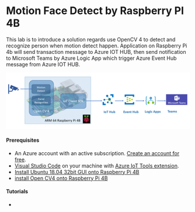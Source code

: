 # Motion Face Detect by Raspberry PI 4B

This lab is to introduce a solution regards use OpenCV 4 to detect and recognize person when motion detect happen. Application on Raspberry Pi 4b will send transaction message to Azure IOT HUB, then send notification to Microsoft Teams by Azure Logic App which trigger Azure Event Hub message from Azure IOT HUB.

![alt](images/oss_e2e.PNG)

#### Prerequisites

- An Azure account with an active subscription. [Create an account for free](https://azure.microsoft.com/free/?WT.mc_id=A261C142F).
- [Visual Studio Code](https://code.visualstudio.com/) on your machine with [Azure IoT Tools extension](https://marketplace.visualstudio.com/items?itemName=vsciot-vscode.azure-iot-tools).
- [Install Ubuntu 18.04 32bit GUI onto Raspberry Pi 4B](ubuntu/readme.md)
- [install Open CV4 onto Raspberry Pi 4B](opencv/readme.md)

#### Tutorials

- 